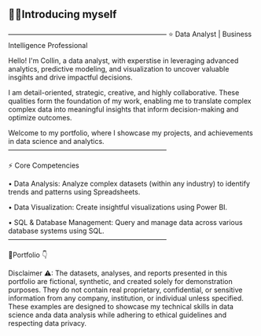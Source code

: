 ## 🙋‍♂️Introducing myself
———————————————————————
⭐ Data Analyst | Business Intelligence Professional

Hello! I'm Collin, a data analyst, with experstise in leveraging advanced analytics, predictive modeling, and visualization to uncover valuable insgihts and drive impactful decisions.

I am detail-oriented, strategic, creative, and highly collaborative. These qualities form the foundation of my work, enabling me to translate complex complex data into meaningful insights that inform decision-making and optimize outcomes.

Welcome to my portfolio, where I showcase my projects, and achievements in data science and analytics.
———————————————————————

⚡ Core Competencies

• Data Analysis: Analyze complex datasets (within any industry) to identify trends and patterns using Spreadsheets.

• Data Visualization: Create insightful visualizations using Power BI.

• SQL & Database Management: Query and manage data across various database systems using SQL.
———————————————————————

💼Portfolio 👇

Disclaimer ⚠: The datasets, analyses, and reports presented in this portfolio are fictional, synthetic, and created solely for demonstration purposes. They do not contain real proprietary, confidential, or sensitive information from any company, institution, or individual unless specified.
These examples are designed to showcase my technical skills in data science anda data analysis while adhering to ethical guidelines and respecting data privacy.
<!--
**Kcolliny90/kcolliny90** is a ✨ _special_ ✨ repository because its `README.md` (this file) appears on your GitHub profile.

Here are some ideas to get you started:

- 🔭 I’m currently working on ...
- 🌱 I’m currently learning ...
- 👯 I’m looking to collaborate on ...
- 🤔 I’m looking for help with ...
- 💬 Ask me about ...
- 📫 How to reach me: ...
- 😄 Pronouns: ...
- ⚡ Fun fact: ...
-->
